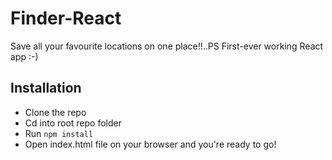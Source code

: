 # Finder-React
Save all your favourite locations on one place!!..PS First-ever working React app  :-)

## Installation
- Clone the repo
- Cd into root repo folder
- Run `npm install`
- Open index.html file on your browser and you're ready to go!


